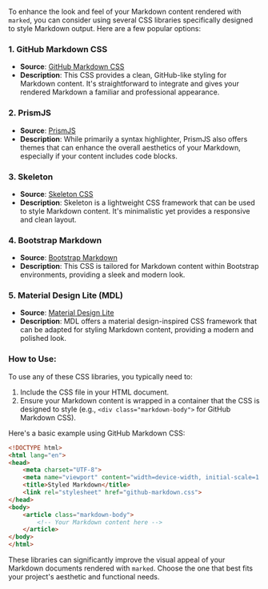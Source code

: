To enhance the look and feel of your Markdown content rendered with `marked`, you can consider using several CSS libraries specifically designed to style Markdown output. Here are a few popular options:

### 1. **GitHub Markdown CSS**
- **Source**: [GitHub Markdown CSS](https://github.com/sindresorhus/github-markdown-css)
- **Description**: This CSS provides a clean, GitHub-like styling for Markdown content. It's straightforward to integrate and gives your rendered Markdown a familiar and professional appearance.

### 2. **PrismJS**
- **Source**: [PrismJS](https://prismjs.com/)
- **Description**: While primarily a syntax highlighter, PrismJS also offers themes that can enhance the overall aesthetics of your Markdown, especially if your content includes code blocks.

### 3. **Skeleton**
- **Source**: [Skeleton CSS](http://getskeleton.com/)
- **Description**: Skeleton is a lightweight CSS framework that can be used to style Markdown content. It's minimalistic yet provides a responsive and clean layout.

### 4. **Bootstrap Markdown**
- **Source**: [Bootstrap Markdown](https://github.com/toopay/bootstrap-markdown)
- **Description**: This CSS is tailored for Markdown content within Bootstrap environments, providing a sleek and modern look.

### 5. **Material Design Lite (MDL)**
- **Source**: [Material Design Lite](https://getmdl.io/)
- **Description**: MDL offers a material design-inspired CSS framework that can be adapted for styling Markdown content, providing a modern and polished look.

### How to Use:
To use any of these CSS libraries, you typically need to:
1. Include the CSS file in your HTML document.
2. Ensure your Markdown content is wrapped in a container that the CSS is designed to style (e.g., `<div class="markdown-body">` for GitHub Markdown CSS).

Here's a basic example using GitHub Markdown CSS:

```html
<!DOCTYPE html>
<html lang="en">
<head>
    <meta charset="UTF-8">
    <meta name="viewport" content="width=device-width, initial-scale=1.0">
    <title>Styled Markdown</title>
    <link rel="stylesheet" href="github-markdown.css">
</head>
<body>
    <article class="markdown-body">
        <!-- Your Markdown content here -->
    </article>
</body>
</html>
```

These libraries can significantly improve the visual appeal of your Markdown documents rendered with `marked`. Choose the one that best fits your project's aesthetic and functional needs.

